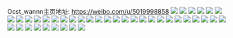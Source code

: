 Ocst_wannn主页地址: https://weibo.com/u/5019998858 
![](https://wx4.sinaimg.cn/mw2000/005tJp1wly1h8vcaeivhdj31sc2dsb29.jpg) 
![](https://wx4.sinaimg.cn/mw2000/005tJp1wly1h8vcce8cyfj32bj33e7wj.jpg) 
![](https://wx4.sinaimg.cn/mw2000/005tJp1wly1h8vcajiqsaj33402c0kjp.jpg) 
![](https://wx4.sinaimg.cn/mw2000/005tJp1wly1h8vcem4mfyj33402c07wn.jpg) 
![](https://wx4.sinaimg.cn/mw2000/005tJp1wly1h8vcc53txtj32c0340npf.jpg) 
![](https://wx4.sinaimg.cn/mw2000/005tJp1wly1h8vcactfhqj32c0340x6s.jpg) 
![](https://wx4.sinaimg.cn/mw2000/005tJp1wly1h8jtqov9r3j32c033zhdv.jpg) 
![](https://wx4.sinaimg.cn/mw2000/005tJp1wly1h8jtq43oszj32c0340hdv.jpg) 
![](https://wx4.sinaimg.cn/mw2000/005tJp1wly1h8jtr5v3kxj32c0340e84.jpg) 
![](https://wx4.sinaimg.cn/mw2000/005tJp1wly1h8jtqioweqj33402c0hdw.jpg) 
![](https://wx4.sinaimg.cn/mw2000/005tJp1wly1h8jtqwb3ytj32c033zx6r.jpg) 
![](https://wx4.sinaimg.cn/mw2000/005tJp1wly1h8jtqbuyb9j32c0340nph.jpg) 
![](https://wx4.sinaimg.cn/mw2000/005tJp1wly1h7k80lmtcuj317i1m0tzq.jpg) 
![](https://wx4.sinaimg.cn/mw2000/005tJp1wly1h7k4ufqsknj32c03404qr.jpg) 
![](https://wx4.sinaimg.cn/mw2000/005tJp1wly1h7k4v2ts8zj33402c0e85.jpg) 
![](https://wx4.sinaimg.cn/mw2000/005tJp1wly1h7k4vfua7uj32c02c0qv6.jpg) 
![](https://wx4.sinaimg.cn/mw2000/005tJp1wly1h7gti916pyj313v1h5dvv.jpg) 
![](https://wx4.sinaimg.cn/mw2000/005tJp1wly1h7gti7rvpij31sc2dsqv5.jpg) 
![](https://wx4.sinaimg.cn/mw2000/005tJp1wly1h7gtippx4vj33402c0tmx.jpg) 
![](https://wx4.sinaimg.cn/mw2000/005tJp1wly1h7gtifjwktj31sc2ds0x5.jpg) 
![](https://wx4.sinaimg.cn/mw2000/005tJp1wly1h7gtic5ljpj322k1jxjw1.jpg) 
![](https://wx4.sinaimg.cn/mw2000/005tJp1wly1h7gtiji3qrj31sc2dsu0x.jpg) 
![](https://wx4.sinaimg.cn/mw2000/005tJp1wly1h7e6vd18cnj33402c07ms.jpg) 
![](https://wx4.sinaimg.cn/mw2000/005tJp1wly1h7e6vro3fsj33402c0kjm.jpg) 
![](https://wx4.sinaimg.cn/mw2000/005tJp1wly1h7e6wgz6uxj32c0340qv6.jpg) 
![](https://wx4.sinaimg.cn/mw2000/005tJp1wly1h7e6uzwls7j32c0340qvf.jpg) 
![](https://wx4.sinaimg.cn/mw2000/005tJp1wgy1h5ya2ixjrpj30i51dswf6.jpg) 
![](https://wx4.sinaimg.cn/mw2000/005tJp1wgy1h5cdf1t0dij30u01407g8.jpg) 
![](https://wx4.sinaimg.cn/mw2000/005tJp1wgy1h5cdf97swaj30su12g470.jpg) 
![](https://wx4.sinaimg.cn/mw2000/005tJp1wgy1h4yfjt1rm1j30ht067wf5.jpg) 
![](https://wx4.sinaimg.cn/mw2000/005tJp1wgy1h4i5z5ynewj30cm05bdgr.jpg) 
![](https://wx4.sinaimg.cn/mw2000/005tJp1wgy1h4i5xx71rmj32c03407wm.jpg) 
![](https://wx4.sinaimg.cn/mw2000/005tJp1wgy1h4i5xbgg3qj31sc2ds1kz.jpg) 
![](https://wx4.sinaimg.cn/mw2000/005tJp1wgy1h4i5y5l5ohj32c0340u10.jpg) 
![](https://wx4.sinaimg.cn/mw2000/005tJp1wgy1h4i5x6zd9ij32c0340qv8.jpg) 
![](https://wx4.sinaimg.cn/mw2000/005tJp1wgy1h4i5xlmpmgj32c02htb2c.jpg) 
![](https://wx4.sinaimg.cn/mw2000/005tJp1wgy1h4i5x3jstkj323u1kwqv6.jpg) 
![](https://wx4.sinaimg.cn/mw2000/005tJp1wgy1h4i5y26glrj327m340x6s.jpg) 
![](https://wx4.sinaimg.cn/mw2000/005tJp1wgy1h4i5xg7safj31sc2dsx6q.jpg) 
![](https://wx4.sinaimg.cn/mw2000/005tJp1wgy1h45t2dl8erj312h0hstcu.jpg) 
